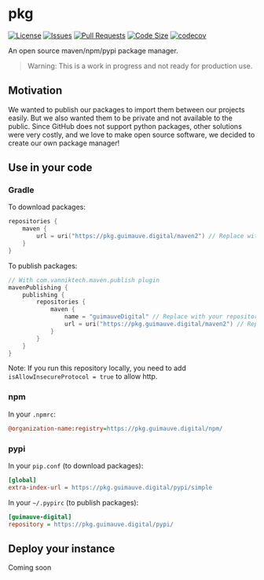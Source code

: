 # pkg

[![License](https://img.shields.io/github/license/guimauvedigital/pkg)](LICENSE)
[![Issues](https://img.shields.io/github/issues/guimauvedigital/pkg)]()
[![Pull Requests](https://img.shields.io/github/issues-pr/guimauvedigital/pkg)]()
[![Code Size](https://img.shields.io/github/languages/code-size/guimauvedigital/pkg)]()
[![codecov](https://codecov.io/gh/guimauvedigital/pkg/graph/badge.svg?token=XZ7HrShgH3)](https://codecov.io/gh/guimauvedigital/pkg)

An open source maven/npm/pypi package manager.

> Warning: This is a work in progress and not ready for production use.

## Motivation

We wanted to publish our packages to import them between our projects easily. But we also wanted them to be private and
not available to the public. Since GitHub does not support python packages, other solutions were very costly, and we
love to make open source software, we decided to create our own package manager!

## Use in your code

### Gradle

To download packages:

```kotlin
repositories {
    maven {
        url = uri("https://pkg.guimauve.digital/maven2") // Replace with your repository URL
    }
}
```

To publish packages:

```kotlin
// With com.vanniktech.maven.publish plugin
mavenPublishing {
    publishing {
        repositories {
            maven {
                name = "guimauveDigital" // Replace with your repository name
                url = uri("https://pkg.guimauve.digital/maven2") // Replace with your repository URL
            }
        }
    }
}
```

Note: If you run this repository locally, you need to add `isAllowInsecureProtocol = true` to allow http.

### npm

In your `.npmrc`:

```ini
@organization-name:registry=https://pkg.guimauve.digital/npm/
```

### pypi

In your `pip.conf` (to download packages):

```ini
[global]
extra-index-url = https://pkg.guimauve.digital/pypi/simple
```

In your `~/.pypirc` (to publish packages):

```ini
[guimauve-digital]
repository = https://pkg.guimauve.digital/pypi/
```

## Deploy your instance

Coming soon
